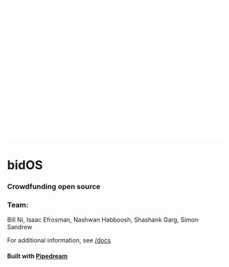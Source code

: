 ![](https://github.com/bnidevs/bidos/blob/main/frontend/dev/src/static/logo.png?raw=true)

# bidOS

### Crowdfunding open source

### Team: 
Bill Ni, Isaac Efrosman, Nashwan Habboosh, Shashank Garg, Simon Sandrew

For additional information, see [/docs](https://github.com/bnidevs/bidos/tree/main/docs)

#### Built with [Pipedream](https://pipedream.com)
